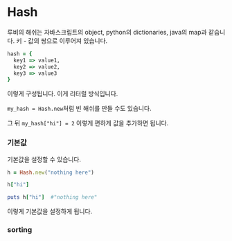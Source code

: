 # Hash

루비의 해쉬는 자바스크립트의 object, python의 dictionaries, java의 map과 같습니다. 키 - 값의 쌍으로 이루어져 있습니다.

```ruby
hash = {
  key1 => value1,
  key2 => value2,
  key3 => value3
}
```

이렇게 구성됩니다. 이게 리터럴 방식입니다.

`my_hash = Hash.new`처럼 빈 해쉬를 만들 수도 있습니다.

그 뒤 `my_hash["hi"] = 2` 이렇게 편하게 값을 추가하면 됩니다.

### 기본값

기본값을 설정할 수 있습니다.

```ruby
h = Hash.new("nothing here")

h["hi"]

puts h["hi"]  #"nothing here"
```

이렇게 기본값을 설정하게 됩니다.

### sorting

